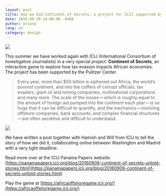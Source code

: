 ```yaml
---
layout: post
title: How we did Continent of Secrets, a project for ICIJ supported by the Pulitzer Center
date: 2016-09-20 14:00:00 -0400
author: alvaro
lang: en
category: design
---
```


![](https://cdn-images-1.medium.com/max/800/1*YOwDPEA7gfys4buNdKvSnA.png)

This summer we have worked again with ICIJ (International Consortium of Investigative Journalists) in a very special project: **Continent of Secrets**, an interactive game to explore how tax evasion impacts African economies. The project has been supported by the Pulitzer Center.

> Every year, more than $50 billion is siphoned out Africa, the world’s poorest continent, and into the coffers of corrupt officials, tax evaders, giant oil and mining companies, multinational corporations and many more. The scale of the losses — which is roughly equal to the amount of foreign aid pumped into the continent each year — is so huge that it can be difficult to quantify, and the mechanics — involving offshore companies, bank accounts, and complex financial structures — are often secretive and difficult to understand.

![](https://cdn-images-1.medium.com/max/800/1*gUW4tpEwNtElgMXdbsF54g.png)

We have written a post together with Hamish and Will from ICIJ to tell the story of how we did it, collaborating online between Washington and Madrid with a very tight deadline.

Read more over at the ICIJ Panama Papers website: [https://panamapapers.icij.org/blog/20160909-continent-of-secrets-untold-stories.html](https://panamapapers.icij.org/blog/20160909-continent-of-secrets-untold-stories.html)

Play the game at [https://africaoffshoregame.icij.org/](https://africaoffshoregame.icij.org/)
